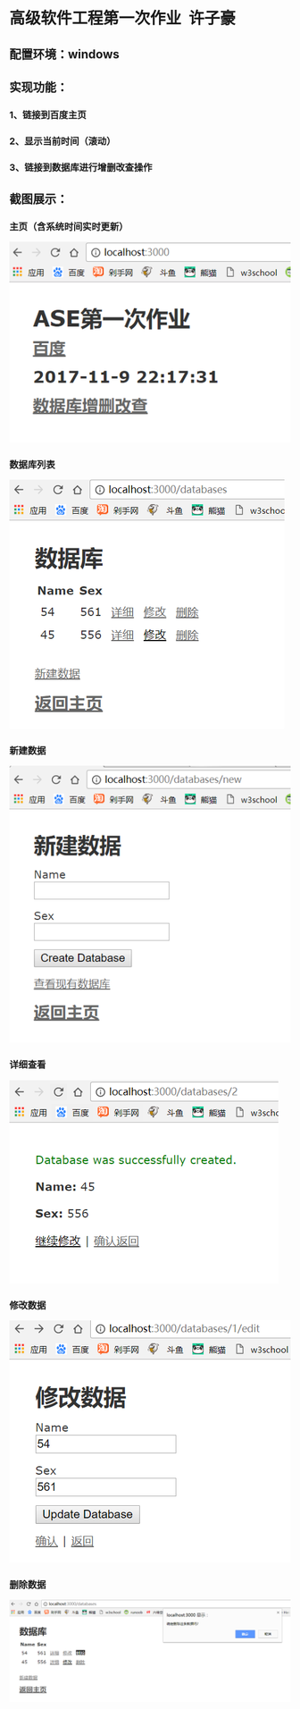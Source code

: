 高级软件工程第一次作业  许子豪
==
配置环境：windows
--
实现功能：
--
### 1、链接到百度主页
### 2、显示当前时间（滚动）
### 3、链接到数据库进行增删改查操作
截图展示：
--
### 主页（含系统时间实时更新）
![主页](https://github.com/ucasxzzzh/ASE_homework1/blob/master/screenshot/%E4%B8%BB%E9%A1%B5.png)
### 数据库列表
![主页](https://github.com/ucasxzzzh/ASE_homework1/blob/master/screenshot/%E6%95%B0%E6%8D%AE%E5%BA%93%E5%88%97%E8%A1%A8.png)
### 新建数据
![主页](https://github.com/ucasxzzzh/ASE_homework1/blob/master/screenshot/%E6%96%B0%E5%BB%BA%E6%95%B0%E6%8D%AE%E5%BA%93.png)
### 详细查看
![主页](https://github.com/ucasxzzzh/ASE_homework1/blob/master/screenshot/%E8%AF%A6%E7%BB%86%E6%9F%A5%E7%9C%8B.png)
### 修改数据
![主页](https://github.com/ucasxzzzh/ASE_homework1/blob/master/screenshot/%E4%BF%AE%E6%94%B9%E6%95%B0%E6%8D%AE.png)
### 删除数据
![主页](https://github.com/ucasxzzzh/ASE_homework1/blob/master/screenshot/%E5%88%A0%E9%99%A4%E6%95%B0%E6%8D%AE.png)
